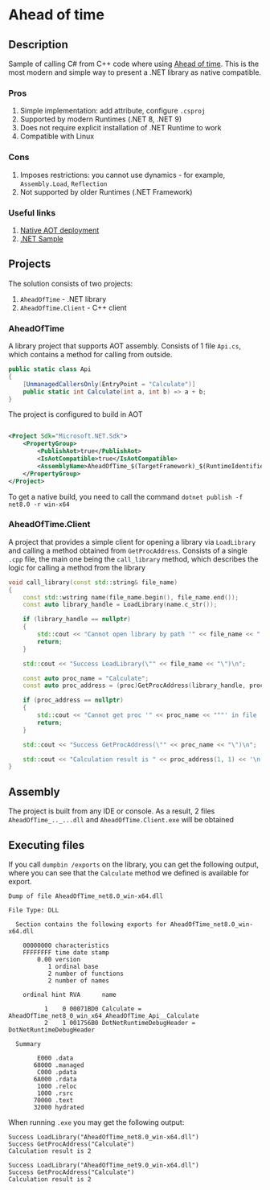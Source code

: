 # Ahead of time

## Description

Sample of calling C# from C++ code where
using [Ahead of time](https://learn.microsoft.com/en-us/dotnet/core/deploying/native-aot/?tabs=windows%2Cnet8).
This is the most modern and simple way to present a .NET library as native compatible.

### Pros

1. Simple implementation: add attribute, configure `.csproj`
2. Supported by modern Runtimes (.NET 8, .NET 9)
3. Does not require explicit installation of .NET Runtime to work
4. Compatible with Linux

### Cons

1. Imposes restrictions: you cannot use dynamics - for example, `Assembly.Load`, `Reflection`
2. Not supported by older Runtimes (.NET Framework)

### Useful links

1. [Native AOT deployment](https://learn.microsoft.com/en-us/dotnet/core/deploying/native-aot/?tabs=windows%2Cnet8)
2. [.NET Sample](https://github.com/dotnet/samples/tree/main/core/nativeaot)

## Projects

The solution consists of two projects:

1. `AheadOfTime` - .NET library
2. `AheadOfTime.Client` - C++ client

### AheadOfTime

A library project that supports AOT assembly.
Consists of 1 file `Api.cs`, which contains a method for calling from outside.

```csharp
public static class Api
{
    [UnmanagedCallersOnly(EntryPoint = "Calculate")]
    public static int Calculate(int a, int b) => a + b;
}
```

The project is configured to build in AOT

```xml

<Project Sdk="Microsoft.NET.Sdk">
    <PropertyGroup>
        <PublishAot>true</PublishAot>
        <IsAotCompatible>true</IsAotCompatible>
        <AssemblyName>AheadOfTime_$(TargetFramework)_$(RuntimeIdentifier)</AssemblyName>
    </PropertyGroup>
</Project>
```

To get a native build, you need to call the command `dotnet publish -f net8.0 -r win-x64`

### AheadOfTime.Client

A project that provides a simple client for opening a library via `LoadLibrary` and calling a method obtained from
`GetProcAddress`.
Consists of a single `.cpp` file, the main one being the `call_library` method, which describes the logic for calling a
method from the
library

```c++
void call_library(const std::string& file_name)
{
    const std::wstring name(file_name.begin(), file_name.end());
    const auto library_handle = LoadLibrary(name.c_str());

    if (library_handle == nullptr)
    {
        std::cout << "Cannot open library by path '" << file_name << "'\n";
        return;
    }

    std::cout << "Success LoadLibrary(\"" << file_name << "\")\n";

    const auto proc_name = "Calculate";
    const auto proc_address = (proc)GetProcAddress(library_handle, proc_name);

    if (proc_address == nullptr)
    {
        std::cout << "Cannot get proc '" << proc_name << """' in file '" << file_name << "'\n";
        return;
    }

    std::cout << "Success GetProcAddress(\"" << proc_name << "\")\n";

    std::cout << "Calculation result is " << proc_address(1, 1) << '\n';
}
```

## Assembly

The project is built from any IDE or console.
As a result, 2 files `AheadOfTime_.._...dll` and `AheadOfTime.Client.exe` will be obtained

## Executing files

If you call `dumpbin /exports` on the library, you can get the following output, where you can see that the `Calculate`
method we defined is available for export.

```dumpbin
Dump of file AheadOfTime_net8.0_win-x64.dll

File Type: DLL

  Section contains the following exports for AheadOfTime_net8.0_win-x64.dll

    00000000 characteristics
    FFFFFFFF time date stamp
        0.00 version
           1 ordinal base
           2 number of functions
           2 number of names

    ordinal hint RVA      name

          1    0 00071BD0 Calculate = AheadOfTime_net8_0_win_x64_AheadOfTime_Api__Calculate
          2    1 001756B0 DotNetRuntimeDebugHeader = DotNetRuntimeDebugHeader

  Summary

        E000 .data
       68000 .managed
        C000 .pdata
       6A000 .rdata
        1000 .reloc
        1000 .rsrc
       70000 .text
       32000 hydrated
```

When running `.exe` you may get the following output:

```console
Success LoadLibrary("AheadOfTime_net8.0_win-x64.dll")
Success GetProcAddress("Calculate")
Calculation result is 2

Success LoadLibrary("AheadOfTime_net9.0_win-x64.dll")
Success GetProcAddress("Calculate")
Calculation result is 2
```
